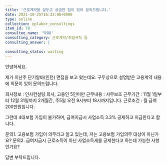 ```yaml
---
title: '근로계약을 앞두고 궁금한 점이 있어 문의드립니다.'
date: 2021-10-25T16:33:08+0900
type: online
collection: eplabor_consultings
item_id: 70
consultee_name: '박OO'
consulting_category: 근로계약/취업규칙 등
consulting_answer: |
    
consulting_status: waiting
---
```


안녕하세요.

제가 지난주 단기알바(인턴) 면접을 보고 왔는데요. 구두상으로 설명받은 고용계약 내용에 의문이 있어 문의드립니다.

회사정보 : 인사컨설팅 회사, 고용인 5인미만
근무내용 : 사무보조 
근무기간 : 11월 1일부터 12월 31일까지 2개월간, 주5일 오전 9시부터 18시까지입니다.
근로조건 : 월 급여 200만원입니다.

그런데 4대보험 가입이 불가하며, 급여지급시 사업소득 3.3% 공제하고 지급한다고 합니다.

문의1. 고용보험 가입이 의무라고 알고 있는데, 저는 고용보험 가입의무 대상이 아닌가요?
문의2. 급여지급시 근로소득이 아닌 사업소득세를 공제한다고 하는데 가능한 사항인가요?

답변 부탁드립니다.
